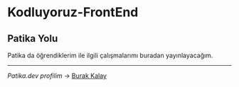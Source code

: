 # **Kodluyoruz-FrontEnd**
## Patika Yolu

Patika da öğrendiklerim ile ilgili çalışmalarımı buradan yayınlayacağım.

***

*Patika.dev profilim* -> [Burak Kalay](https://academy.patika.dev/tr/@brkkly09)
